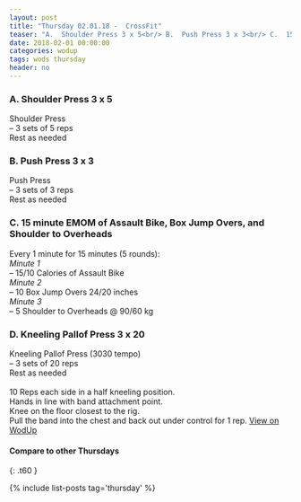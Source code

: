 ```yaml
---
layout: post
title: "Thursday 02.01.18 -  CrossFit"
teaser: "A.  Shoulder Press 3 x 5<br/> B.  Push Press 3 x 3<br/> C.  15 minute EMOM of Assault Bike, Box Jump Overs, and Shoulder to Overheads<br/> D.  Kneeling Pallof Press 3 x 20"
date: 2018-02-01 00:00:00
categories: wodup
tags: wods thursday
header: no
---
```



<h3>A.  Shoulder Press 3 x 5</h3>
Shoulder Press<br/>– 3 sets of 5 reps <br/>Rest as needed<br/>
<h3>B.  Push Press 3 x 3</h3>
Push Press<br/>– 3 sets of 3 reps <br/>Rest as needed<br/>
<h3>C.  15 minute EMOM of Assault Bike, Box Jump Overs, and Shoulder to Overheads</h3>
Every 1 minute for 15 minutes (5 rounds):<br/><em>Minute 1</em><br/>– 15/10 Calories of Assault Bike<br/><em>Minute 2</em><br/>– 10 Box Jump Overs 24/20 inches<br/><em>Minute 3</em><br/>– 5 Shoulder to Overheads @ 90/60 kg<br/>
<h3>D.  Kneeling Pallof Press 3 x 20</h3>
Kneeling Pallof Press (3030 tempo)<br/>– 3 sets of 20 reps <br/>Rest as needed<br/><br/>10 Reps each side in a half kneeling position.<br/>
Hands in line with band attachment point.<br/>
Knee on the floor closest to the rig.<br/>
Pull the band into the chest and back out under control for 1 rep.
<a href="https://www.wodup.com/gyms/asphodel/wods/4093" target="blank">View on WodUp</a>


#### Compare to other Thursdays
{: .t60 }

{% include list-posts tag='thursday' %}